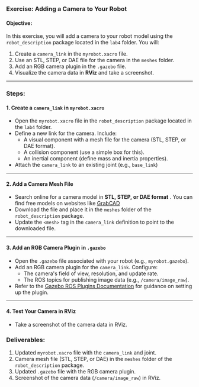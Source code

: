 ### **Exercise: Adding a Camera to Your Robot**

#### **Objective:**

In this exercise, you will add a camera to your robot model using the `robot_description` package located in the `lab4` folder. You will:

1. Create a `camera_link` in the `myrobot.xacro` file.
2. Use an STL, STEP, or DAE file for the camera in the `meshes` folder.
3. Add an RGB camera plugin in the `.gazebo` file.
4. Visualize the camera data in **RViz** and take a screenshot.

---

### **Steps:**

#### **1. Create a `camera_link` in `myrobot.xacro`**

* Open the `myrobot.xacro` file in the `robot_description` package located in the `lab4` folder.
* Define a new link for the camera. Include:
  * A visual component with a mesh file for the camera (STL, STEP, or DAE format).
  * A collision component (use a simple box for this).
  * An inertial component (define mass and inertia properties).
* Attach the `camera_link` to an existing joint (e.g., `base_link`) 

---

#### **2. Add a Camera Mesh File**

* Search online for a camera model in  **STL, STEP, or DAE format** . You can find free models on websites like [GrabCAD](https://grabcad.com/)
* Download the file and place it in the `meshes` folder of the `robot_description` package. 
* Update the `<mesh>` tag in the `camera_link` definition to point to the downloaded file.

---

#### **3. Add an RGB Camera Plugin in `.gazebo`**

* Open the `.gazebo` file associated with your robot (e.g., `myrobot.gazebo`).
* Add an RGB camera plugin for the `camera_link`. Configure:
  * The camera's field of view, resolution, and update rate.
  * The ROS topics for publishing image data (e.g., `/camera/image_raw`).
* Refer to the [Gazebo ROS Plugins Documentation](https://classic.gazebosim.org/tutorials?tut=ros_gzplugins) for guidance on setting up the plugin.

---

#### **4. Test Your Camera in RViz**

* Take a screenshot of the camera data in RViz.


### **Deliverables:**

1. Updated `myrobot.xacro` file with the `camera_link` and joint.
2. Camera mesh file (STL, STEP, or DAE) in the `meshes` folder of the `robot_description` package.
3. Updated `.gazebo` file with the RGB camera plugin.
4. Screenshot of the camera data (`/camera/image_raw`) in RViz.
